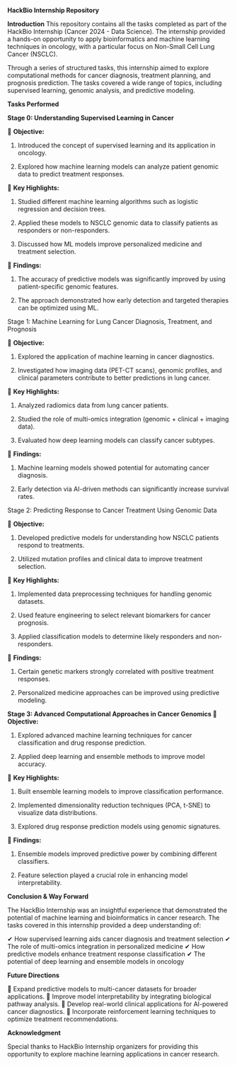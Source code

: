 **HackBio Internship Repository**

**Introduction**
This repository contains all the tasks completed as part of the HackBio Internship (Cancer 2024 - Data Science). The internship provided a hands-on opportunity to apply bioinformatics and machine learning techniques in oncology, with a particular focus on Non-Small Cell Lung Cancer (NSCLC).

Through a series of structured tasks, this internship aimed to explore computational methods for cancer diagnosis, treatment planning, and prognosis prediction. The tasks covered a wide range of topics, including supervised learning, genomic analysis, and predictive modeling.

**Tasks Performed**

**Stage 0: Understanding Supervised Learning in Cancer**

📌 **Objective:**

1. Introduced the concept of supervised learning and its application in oncology.

2. Explored how machine learning models can analyze patient genomic data to predict treatment responses.

📌 **Key Highlights:**

1. Studied different machine learning algorithms such as logistic regression and decision trees.

2. Applied these models to NSCLC genomic data to classify patients as responders or non-responders.

3. Discussed how ML models improve personalized medicine and treatment selection.

📌 **Findings:**

1. The accuracy of predictive models was significantly improved by using patient-specific genomic features.

2. The approach demonstrated how early detection and targeted therapies can be optimized using ML.

Stage 1: Machine Learning for Lung Cancer Diagnosis, Treatment, and Prognosis

📌 **Objective:**

1. Explored the application of machine learning in cancer diagnostics.

2. Investigated how imaging data (PET-CT scans), genomic profiles, and clinical parameters contribute to better predictions in lung cancer.

📌 **Key Highlights:**

1. Analyzed radiomics data from lung cancer patients.

2. Studied the role of multi-omics integration (genomic + clinical + imaging data).

3. Evaluated how deep learning models can classify cancer subtypes.

📌 **Findings:**

1. Machine learning models showed potential for automating cancer diagnosis.

2. Early detection via AI-driven methods can significantly increase survival rates.

Stage 2: Predicting Response to Cancer Treatment Using Genomic Data

📌 **Objective:**

1. Developed predictive models for understanding how NSCLC patients respond to treatments.

2. Utilized mutation profiles and clinical data to improve treatment selection.

📌 **Key Highlights:**

1. Implemented data preprocessing techniques for handling genomic datasets.

2. Used feature engineering to select relevant biomarkers for cancer prognosis.

3. Applied classification models to determine likely responders and non-responders.

📌 **Findings:**

1. Certain genetic markers strongly correlated with positive treatment responses.

2. Personalized medicine approaches can be improved using predictive modeling.

**Stage 3: Advanced Computational Approaches in Cancer Genomics
📌 Objective:**

1. Explored advanced machine learning techniques for cancer classification and drug response prediction.

2. Applied deep learning and ensemble methods to improve model accuracy.

📌 **Key Highlights:**

1. Built ensemble learning models to improve classification performance.

2. Implemented dimensionality reduction techniques (PCA, t-SNE) to visualize data distributions.

3. Explored drug response prediction models using genomic signatures.

📌 **Findings:**

1. Ensemble models improved predictive power by combining different classifiers.

2. Feature selection played a crucial role in enhancing model interpretability.

**Conclusion & Way Forward**

The HackBio Internship was an insightful experience that demonstrated the potential of machine learning and bioinformatics in cancer research. The tasks covered in this internship provided a deep understanding of:

✔ How supervised learning aids cancer diagnosis and treatment selection
✔ The role of multi-omics integration in personalized medicine
✔ How predictive models enhance treatment response classification
✔ The potential of deep learning and ensemble models in oncology

**Future Directions**

🔹 Expand predictive models to multi-cancer datasets for broader applications.
🔹 Improve model interpretability by integrating biological pathway analysis.
🔹 Develop real-world clinical applications for AI-powered cancer diagnostics.
🔹 Incorporate reinforcement learning techniques to optimize treatment recommendations.

**Acknowledgment**

Special thanks to HackBio Internship organizers for providing this opportunity to explore machine learning applications in cancer research.
